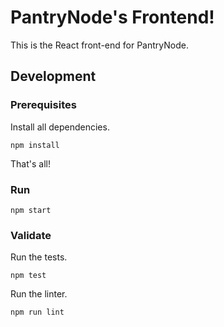 # PantryNode's Frontend!

This is the React front-end for PantryNode.

## Development

### Prerequisites

Install all dependencies.

```shell
npm install
```

That's all!

### Run

```shell
npm start
```

### Validate

Run the tests.

```shell
npm test
```

Run the linter.

```shell
npm run lint
```


